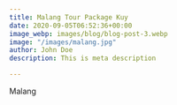 ```yaml
---
title: Malang Tour Package Kuy
date: 2020-09-05T06:52:36+00:00
image_webp: images/blog/blog-post-3.webp
image: "/images/malang.jpg"
author: John Doe
description: This is meta description

---
```

Malang